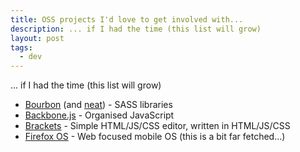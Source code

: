 ```yaml
---
title: OSS projects I'd love to get involved with...
description: ... if I had the time (this list will grow)
layout: post
tags:
  - dev
---
```

 
... if I had the time (this list will grow)

 - [Bourbon](http://bourbon.io/) (and [neat](http://neat.bourbon.io/)) - SASS libraries
 - [Backbone.js](http://backbonejs.org/) - Organised JavaScript
 - [Brackets](http://brackets.io/) - Simple HTML/JS/CSS editor, written in HTML/JS/CSS
 - [Firefox OS](http://www.mozilla.org/en-US/firefoxos/) - Web focused mobile OS (this is a bit far fetched...) 
